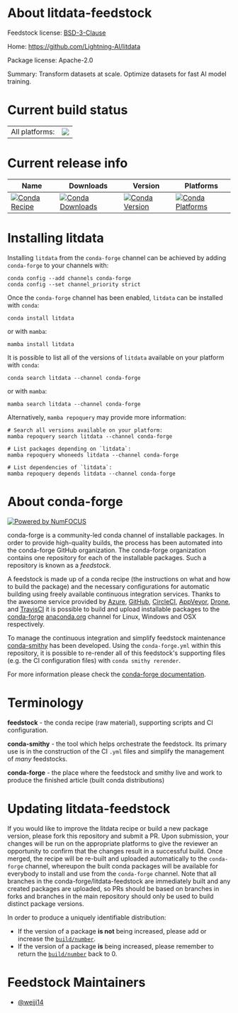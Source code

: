 About litdata-feedstock
=======================

Feedstock license: [BSD-3-Clause](https://github.com/conda-forge/litdata-feedstock/blob/main/LICENSE.txt)

Home: https://github.com/Lightning-AI/litdata

Package license: Apache-2.0

Summary: Transform datasets at scale. Optimize datasets for fast AI model training.

Current build status
====================


<table><tr><td>All platforms:</td>
    <td>
      <a href="https://dev.azure.com/conda-forge/feedstock-builds/_build/latest?definitionId=21789&branchName=main">
        <img src="https://dev.azure.com/conda-forge/feedstock-builds/_apis/build/status/litdata-feedstock?branchName=main">
      </a>
    </td>
  </tr>
</table>

Current release info
====================

| Name | Downloads | Version | Platforms |
| --- | --- | --- | --- |
| [![Conda Recipe](https://img.shields.io/badge/recipe-litdata-green.svg)](https://anaconda.org/conda-forge/litdata) | [![Conda Downloads](https://img.shields.io/conda/dn/conda-forge/litdata.svg)](https://anaconda.org/conda-forge/litdata) | [![Conda Version](https://img.shields.io/conda/vn/conda-forge/litdata.svg)](https://anaconda.org/conda-forge/litdata) | [![Conda Platforms](https://img.shields.io/conda/pn/conda-forge/litdata.svg)](https://anaconda.org/conda-forge/litdata) |

Installing litdata
==================

Installing `litdata` from the `conda-forge` channel can be achieved by adding `conda-forge` to your channels with:

```
conda config --add channels conda-forge
conda config --set channel_priority strict
```

Once the `conda-forge` channel has been enabled, `litdata` can be installed with `conda`:

```
conda install litdata
```

or with `mamba`:

```
mamba install litdata
```

It is possible to list all of the versions of `litdata` available on your platform with `conda`:

```
conda search litdata --channel conda-forge
```

or with `mamba`:

```
mamba search litdata --channel conda-forge
```

Alternatively, `mamba repoquery` may provide more information:

```
# Search all versions available on your platform:
mamba repoquery search litdata --channel conda-forge

# List packages depending on `litdata`:
mamba repoquery whoneeds litdata --channel conda-forge

# List dependencies of `litdata`:
mamba repoquery depends litdata --channel conda-forge
```


About conda-forge
=================

[![Powered by
NumFOCUS](https://img.shields.io/badge/powered%20by-NumFOCUS-orange.svg?style=flat&colorA=E1523D&colorB=007D8A)](https://numfocus.org)

conda-forge is a community-led conda channel of installable packages.
In order to provide high-quality builds, the process has been automated into the
conda-forge GitHub organization. The conda-forge organization contains one repository
for each of the installable packages. Such a repository is known as a *feedstock*.

A feedstock is made up of a conda recipe (the instructions on what and how to build
the package) and the necessary configurations for automatic building using freely
available continuous integration services. Thanks to the awesome service provided by
[Azure](https://azure.microsoft.com/en-us/services/devops/), [GitHub](https://github.com/),
[CircleCI](https://circleci.com/), [AppVeyor](https://www.appveyor.com/),
[Drone](https://cloud.drone.io/welcome), and [TravisCI](https://travis-ci.com/)
it is possible to build and upload installable packages to the
[conda-forge](https://anaconda.org/conda-forge) [anaconda.org](https://anaconda.org/)
channel for Linux, Windows and OSX respectively.

To manage the continuous integration and simplify feedstock maintenance
[conda-smithy](https://github.com/conda-forge/conda-smithy) has been developed.
Using the ``conda-forge.yml`` within this repository, it is possible to re-render all of
this feedstock's supporting files (e.g. the CI configuration files) with ``conda smithy rerender``.

For more information please check the [conda-forge documentation](https://conda-forge.org/docs/).

Terminology
===========

**feedstock** - the conda recipe (raw material), supporting scripts and CI configuration.

**conda-smithy** - the tool which helps orchestrate the feedstock.
                   Its primary use is in the construction of the CI ``.yml`` files
                   and simplify the management of *many* feedstocks.

**conda-forge** - the place where the feedstock and smithy live and work to
                  produce the finished article (built conda distributions)


Updating litdata-feedstock
==========================

If you would like to improve the litdata recipe or build a new
package version, please fork this repository and submit a PR. Upon submission,
your changes will be run on the appropriate platforms to give the reviewer an
opportunity to confirm that the changes result in a successful build. Once
merged, the recipe will be re-built and uploaded automatically to the
`conda-forge` channel, whereupon the built conda packages will be available for
everybody to install and use from the `conda-forge` channel.
Note that all branches in the conda-forge/litdata-feedstock are
immediately built and any created packages are uploaded, so PRs should be based
on branches in forks and branches in the main repository should only be used to
build distinct package versions.

In order to produce a uniquely identifiable distribution:
 * If the version of a package **is not** being increased, please add or increase
   the [``build/number``](https://docs.conda.io/projects/conda-build/en/latest/resources/define-metadata.html#build-number-and-string).
 * If the version of a package **is** being increased, please remember to return
   the [``build/number``](https://docs.conda.io/projects/conda-build/en/latest/resources/define-metadata.html#build-number-and-string)
   back to 0.

Feedstock Maintainers
=====================

* [@weiji14](https://github.com/weiji14/)

